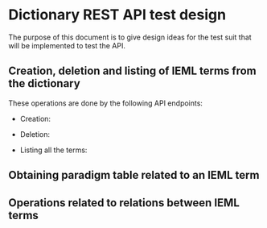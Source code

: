 # Dictionary REST API test design

The purpose of this document is to give design ideas for the test suit that will be implemented to test the API.

## Creation, deletion and listing of IEML terms from the dictionary

These operations are done by the following API endpoints:

- Creation:

- Deletion:

- Listing all the terms:

## Obtaining paradigm table related to an IEML term

## Operations related to relations between IEML terms
